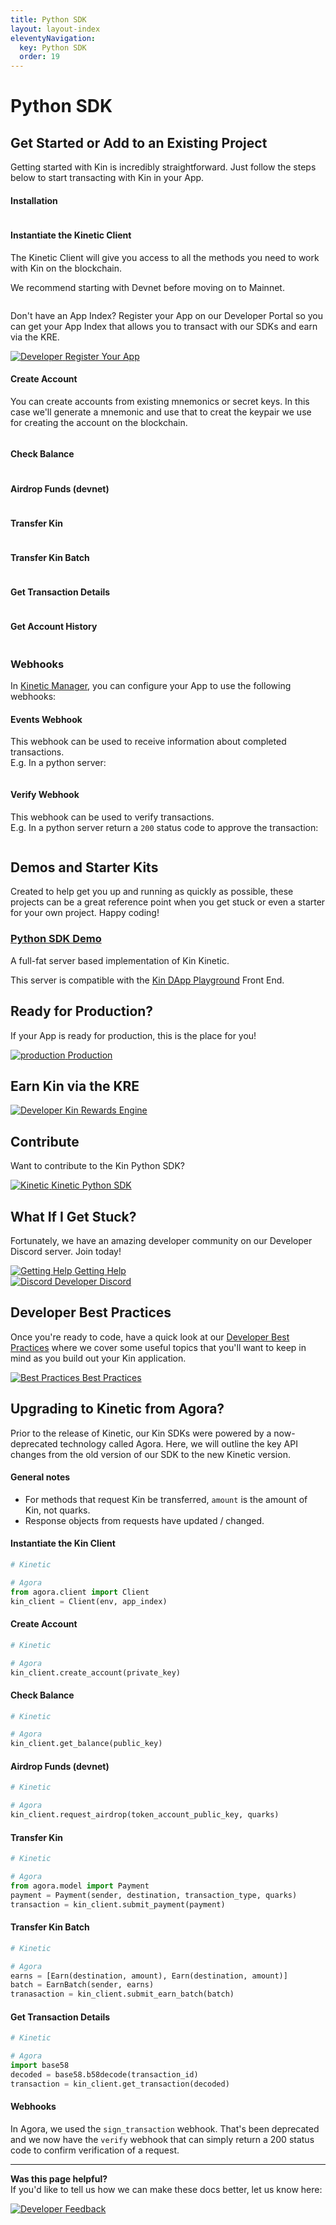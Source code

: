 ```yaml
---
title: Python SDK
layout: layout-index
eleventyNavigation:
  key: Python SDK
  order: 19
---
```

# Python SDK

## Get Started or Add to an Existing Project

Getting started with Kin is incredibly straightforward. Just follow the steps below to start transacting with Kin in your App.


#### Installation
```python

```

#### Instantiate the Kinetic Client

The Kinetic Client will give you access to all the methods you need to work with Kin on the blockchain.

We recommend starting with Devnet before moving on to Mainnet. 

```python

```
Don't have an App Index? Register your App on our Developer Portal so you can get your App Index that allows you to transact with our SDKs and earn via the KRE.

<div class='navIcons'>
  <a href='/essentials/kre-app-registration/'><div class='navIcon'>
    <img class='navIcon-icon' alt='Developer' src='../essentials/images/address-card-solid.svg'>
    <span class='navIcon-text'>Register Your App</span>
  </div></a>
</div>

#### Create Account
You can create accounts from existing mnemonics or secret keys. In this case we'll generate a mnemonic and use that to creat the keypair we use for creating the account on the blockchain.
```python

```
#### Check Balance
```python

```
#### Airdrop Funds (devnet)
```python

```
#### Transfer Kin
```python

```
#### Transfer Kin Batch
```python

```

#### Get Transaction Details
```python

```

#### Get Account History
```python

```

### Webhooks
In [Kinetic Manager](/developers/kinetic-manager/), you can configure your App to use the following webhooks:

#### Events Webhook
This webhook can be used to receive information about completed transactions.
<br/>E.g. In a python server:
```python
```

#### Verify Webhook
This webhook can be used to verify transactions.
<br/>E.g. In a python server return a `200` status code to approve the transaction:
```python
```

## Demos and Starter Kits
Created to help get you up and running as quickly as possible, these projects can be a great reference point when you get stuck or even a starter for your own project. Happy coding!

### [Python SDK Demo](https://github.com/kin-starters/kin-demo-python-sdk)
A full-fat server based implementation of Kin Kinetic. 

This server is compatible with the [Kin DApp Playground](https://github.com/kin-starters/kin-dapp-playground) Front End.

## Ready for Production?
If your App is ready for production, this is the place for you!

<div class='navIcons'>
  <a href='/developers/production/'><div class='navIcon'>
    <img class='navIcon-icon' alt='production' src='./images/coins-solid.svg'>
    <span class='navIcon-text'>Production</span>
  </div></a>
</div>

## Earn Kin via the KRE
<div class='navIcons'>
  <a href='/essentials/kin-rewards-engine/'><div class='navIcon'>
    <img class='navIcon-icon' alt='Developer' src='../essentials/images/money-bill-trend-up-solid.svg'>
    <span class='navIcon-text'>Kin Rewards Engine</span>
  </div></a>
</div>

## Contribute
Want to contribute to the Kin Python SDK?
<div class='navIcons'>
  <a href='https://github.com/kinecosystem/kin-python' target='_blank'><div class='navIcon'>
    <img class='navIcon-icon' alt='Kinetic' src='./images/github-brands.svg'>
    <span class='navIcon-text'>Kinetic Python SDK</span>
  </div></a>
</div>

## What If I Get Stuck?

Fortunately, we have an amazing developer community on our Developer Discord server. Join today!

<div class='navIcons'>
<a href='/essentials/getting-help/'><div class='navIcon'>
    <img class='navIcon-icon' alt='Getting Help' src='../essentials/images/circle-question-regular.svg'>
    <span class='navIcon-text'>Getting Help</span>
  </div></a>
  <a href='https://discord.com/invite/kdRyUNmHDn' target='_blank'><div class='navIcon'>
    <img class='navIcon-icon' alt='Discord' src='../essentials/images/discord-brands.svg'>
    <span class='navIcon-text'>Developer Discord</span>
  </div></a>
</div>

## Developer Best Practices

Once you're ready to code, have a quick look at our [Developer Best Practices](/essentials/best-practices/) where we cover some useful topics that you'll want to keep in mind as you build out your Kin application.

<div class='navIcons'>
  <a href='/essentials/best-practices/'><div class='navIcon'>
    <img class='navIcon-icon' alt='Best Practices' src='../essentials/images/rainbow-solid.svg'>
    <span class='navIcon-text'>Best Practices</span>
  </div></a>
</div>

## Upgrading to Kinetic from Agora?

Prior to the release of Kinetic, our Kin SDKs were powered by a now-deprecated technology called Agora. Here, we will outline the key API changes from the old version of our SDK to the new Kinetic version.

#### General notes
- For methods that request Kin be transferred, `amount` is the amount of Kin, not quarks.
- Response objects from requests have updated / changed.

#### Instantiate the Kin Client
```python
# Kinetic

# Agora
from agora.client import Client
kin_client = Client(env, app_index)
```

#### Create Account
```python
# Kinetic

# Agora
kin_client.create_account(private_key)
```

#### Check Balance
```python
# Kinetic

# Agora
kin_client.get_balance(public_key)
```
#### Airdrop Funds (devnet)
```python
# Kinetic

# Agora
kin_client.request_airdrop(token_account_public_key, quarks)
```

#### Transfer Kin
```python
# Kinetic

# Agora
from agora.model import Payment
payment = Payment(sender, destination, transaction_type, quarks)
transaction = kin_client.submit_payment(payment)
```

#### Transfer Kin Batch
```python
# Kinetic

# Agora
earns = [Earn(destination, amount), Earn(destination, amount)]
batch = EarnBatch(sender, earns)
tranasaction = kin_client.submit_earn_batch(batch)
```

#### Get Transaction Details
```python
# Kinetic

# Agora
import base58
decoded = base58.b58decode(transaction_id)
transaction = kin_client.get_transaction(decoded)
```

#### Webhooks
In Agora, we used the `sign_transaction` webhook. That's been deprecated and we now have the `verify` webhook that can simply return a 200 status code to confirm verification of a request.


***
**Was this page helpful?**<br/>
If you'd like to tell us how we can make these docs better, let us know here:

<div class='navIcons'>
  <a href='https://forms.gle/qhjcDJR59v8RJsaY7' target='_blank'><div class='navIcon'>
    <img class='navIcon-icon' alt='Developer' src='../essentials/images/comment-dots-solid.svg'>
    <span class='navIcon-text'>Feedback</span>
  </div></a>
</div>
